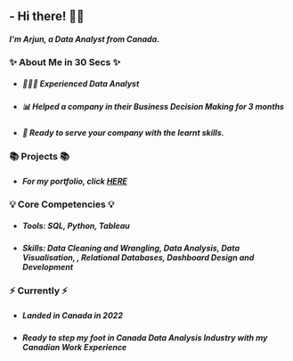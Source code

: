 ## - Hi there! 🙋‍♂️
##### I'm Arjun, a Data Analyst from Canada.

### ✨ About Me in 30 Secs ✨
- ##### 👩🏻‍💻 Experienced Data Analyst
- ##### 📊 Helped a company in their Business Decision Making for 3 months
- ##### 📝 Ready to serve your company with the learnt skills.
### 📚 Projects 📚
- ##### For my portfolio, click [HERE](https://github.com/rehalarjun/Portfolio)
### 💡 Core Competencies 💡
- ##### Tools: SQL, Python, Tableau
- ##### Skills: Data Cleaning and Wrangling, Data Analysis, Data Visualisation, , Relational Databases, Dashboard Design and Development
### ⚡️ Currently ⚡️
- ##### Landed in Canada in 2022
- ##### Ready to step my foot in Canada Data Analysis Industry with my Canadian Work Experience
